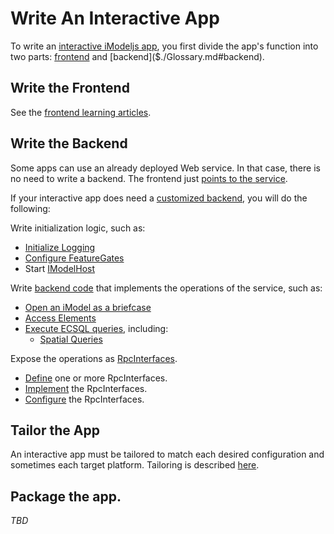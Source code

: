 # Write An Interactive App

To write an [interactive iModeljs app](../overview/App.md#interactive-apps), you first divide the app's function into two parts: [frontend]($./Glossary.md#frontend) and [backend]($./Glossary.md#backend).

## Write the Frontend
See the [frontend learning articles](./frontend/index.md).

## Write the Backend
Some apps can use an already deployed Web service. In that case, there is no need to write a backend. The frontend just [points to the service](./RpcInterface.md#client-side-configuration).

If your interactive app does need a [customized backend]($./Glossary.md#backend), you will do the following:

Write initialization logic, such as:
* [Initialize Logging](./Logging.md)
* [Configure FeatureGates](./FeatureGates.md)
* Start [IModelHost]($backend)

Write [backend code](./Glossary.md#backend) that implements the operations of the service, such as:
* [Open an iModel as a briefcase](./backend/IModelDb.md)
* [Access Elements](./backend/AccessElements.md)
* [Execute ECSQL queries](./backend/ExecutingECSQL.md), including:
  * [Spatial Queries](./SpatialQueries.md)

Expose the operations as [RpcInterfaces](./Glossary.md#rpcinterface).
* [Define](./RpcInterface.md#defining-the-interface) one or more RpcInterfaces.
* [Implement](./RpcInterface.md#server-implementation) the RpcInterfaces.
* [Configure](./RpcInterface.md#3-configure-interfaces) the RpcInterfaces.

## Tailor the App
An interactive app must be tailored to match each desired configuration and sometimes each target platform. Tailoring is described [here](../overview/AppTailoring.md).

## Package the app.
*TBD*